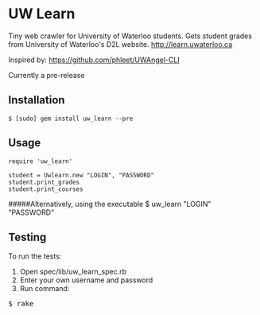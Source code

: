#  UW Learn

Tiny web crawler for University of Waterloo students. Gets student grades from University of Waterloo's D2L website. http://learn.uwaterloo.ca

Inspired by: https://github.com/phleet/UWAngel-CLI

Currently a pre-release

## Installation
    $ [sudo] gem install uw_learn --pre

## Usage
    require 'uw_learn'

    student = Uwlearn.new "LOGIN", "PASSWORD"
    student.print_grades
    student.print_courses

#####Alternatively, using the executable
    $ uw_learn "LOGIN" "PASSWORD"

## Testing
To run the tests:

1. Open spec/lib/uw_learn_spec.rb
2. Enter your own username and password
3. Run command:
<pre>$ rake </pre>

